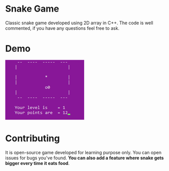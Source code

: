# Snake Game
Classic snake game developed using 2D array in C++. The code is well commented, if you have any questions feel free to ask.

# Demo
![](snakerun.gif)

# Contributing
It is open-source game developed for learning purpose only. You can open issues for bugs you've found. 
**You can also add a feature where snake gets bigger every time it eats food**.
